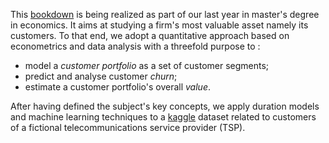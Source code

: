 This [bookdown](https://pediot.github.io/portfolio_churn_value/) is being realized as part of our last year in master's degree in economics. It aims at studying a firm's most valuable asset namely its customers. To that end, we adopt a quantitative approach based on econometrics and data analysis with a threefold purpose to : 

- model a *customer portfolio* as a set of customer segments; 
- predict and analyse customer *churn*; 
- estimate a customer portfolio's overall *value*.

After having defined the subject's key concepts, we apply duration models and machine learning techniques to a [kaggle](https://www.kaggle.com/yeanzc/telco-customer-churn-ibm-dataset) dataset related to customers of a fictional telecommunications service provider (TSP).